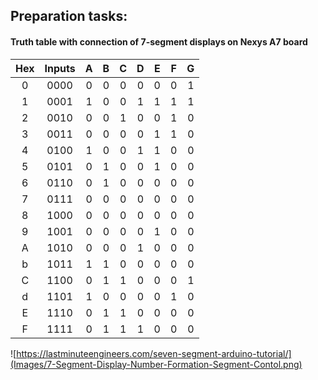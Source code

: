 ## Preparation tasks:

#### Truth table with connection of 7-segment displays on Nexys A7 board

| **Hex** | **Inputs** | **A** | **B** | **C** | **D** | **E** | **F** | **G** |
| :-: | :-: | :-: | :-: | :-: | :-: | :-: | :-: | :-: |
| 0 | 0000 | 0 | 0 | 0 | 0 | 0 | 0 | 1 |
| 1 | 0001 | 1 | 0 | 0 | 1 | 1 | 1 | 1 |
| 2 | 0010 | 0 | 0 | 1 | 0 | 0 | 1 | 0 |
| 3 | 0011 | 0 | 0 | 0 | 0 | 1 | 1 | 0 |
| 4 | 0100 | 1 | 0 | 0 | 1 | 1 | 0 | 0 |
| 5 | 0101 | 0 | 1 | 0 | 0 | 1 | 0 | 0 |
| 6 | 0110 | 0 | 1 | 0 | 0 | 0 | 0 | 0 |
| 7 | 0111 | 0 | 0 | 0 | 0 | 0 | 0 | 0 |
| 8 | 1000 | 0 | 0 | 0 | 0 | 0 | 0 | 0 |
| 9 | 1001 | 0 | 0 | 0 | 0 | 1 | 0 | 0 |
| A | 1010 | 0 | 0 | 0 | 1 | 0 | 0 | 0 |
| b | 1011 | 1 | 1 | 0 | 0 | 0 | 0 | 0 |
| C | 1100 | 0 | 1 | 1 | 0 | 0 | 0 | 1 |
| d | 1101 | 1 | 0 | 0 | 0 | 0 | 1 | 0 |
| E | 1110 | 0 | 1 | 1 | 0 | 0 | 0 | 0 |
| F | 1111 | 0 | 1 | 1 | 1 | 0 | 0 | 0 |

![https://lastminuteengineers.com/seven-segment-arduino-tutorial/](Images/7-Segment-Display-Number-Formation-Segment-Contol.png)
